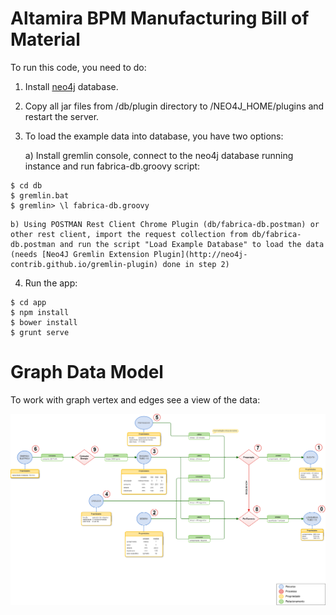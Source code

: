 Altamira BPM Manufacturing Bill of Material
===========================================

To run this code, you need to do: 

1. Install [neo4j](http://neo4j.com/artifact.php?name=neo4j-community_windows_2_1_3.exe) database.

2. Copy all jar files from /db/plugin directory to /NEO4J_HOME/plugins and restart the server.

3. To load the example data into database, you have two options:

    a) Install gremlin console, connect to the neo4j database running instance and run fabrica-db.groovy script:

```
$ cd db
$ gremlin.bat
$ gremlin> \l fabrica-db.groovy
```
    b) Using POSTMAN Rest Client Chrome Plugin (db/fabrica-db.postman) or other rest client, import the request collection from db/fabrica-db.postman and run the script "Load Example Database" to load the data (needs [Neo4J Gremlin Extension Plugin](http://neo4j-contrib.github.io/gremlin-plugin) done in step 2)

4. Run the app:

```
$ cd app
$ npm install
$ bower install
$ grunt serve
```

Graph Data Model
================

To work with graph vertex and edges see a view of the data:

![Alt text](docs/Processo%20de%20Fabricação.png?raw=true "Fabrica")
